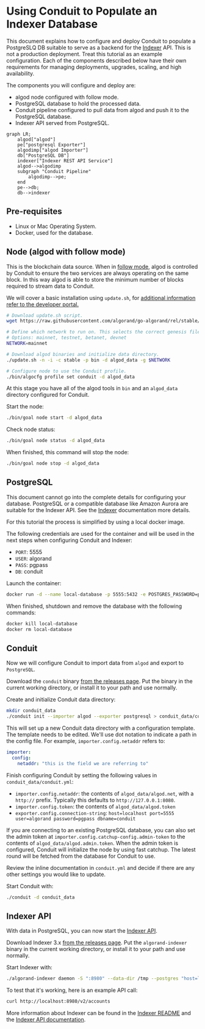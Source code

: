 # Using Conduit to Populate an Indexer Database

<!-- TODO: write a short readme that does this, but using a docker compose file -->

This document explains how to configure and deploy Conduit to populate a
PostgreSLQ DB suitable to serve as a backend for the [Indexer](https://github.com/algorand/indexer/) API.
This is not a production deployment. Treat this tutorial as an example configuration.
Each of the components described below have their own requirements for managing
deployments, upgrades, scaling, and high availability.

The components you will configure and deploy are:
* algod node configured with follow mode.
* PostgreSQL database to hold the processed data.
* Conduit pipeline configured to pull data from algod and push it to the PostgreSQL database.
* Indexer API served from PostgreSQL.

```mermaid
graph LR;
    algod["algod"]
    pe["postgresql Exporter"]
    algodimp["algod Importer"]
    db["PostgreSQL DB"]
    indexer["Indexer REST API Service"]
    algod-->algodimp
    subgraph "Conduit Pipeline"
        algodimp-->pe;
    end
    pe-->db;
    db-->indexer
```

## Pre-requisites

* Linux or Mac Operating System.
* Docker, used for the database.

## Node (algod with follow mode)

This is the blockchain data source. When in [follow mode](follow-mode-doc), algod is controlled by Conduit to ensure the two services are always operating on the same block. In this way algod is able to
store the minimum number of blocks required to stream data to Conduit.

We will cover a basic installation using `update.sh`, for [additional
information refer to the developer portal.](node-install-doc)

```bash
# Download update.sh script.
wget https://raw.githubusercontent.com/algorand/go-algorand/rel/stable/cmd/updater/update.sh

# Define which network to run on. This selects the correct genesis file.
# Options: mainnet, testnet, betanet, devnet
NETWORK=mainnet

# Download algod binaries and initialize data directory.
./update.sh -n -i -c stable -p bin -d algod_data -g $NETWORK

# Configure node to use the Conduit profile.
./bin/algocfg profile set conduit -d algod_data
```

At this stage you have all of the algod tools in `bin` and an `algod_data`
directory configured for Conduit.

Start the node:
```bash
./bin/goal node start -d algod_data
```

Check node status:
```bash
./bin/goal node status -d algod_data
```

When finished, this command will stop the node:
```bash
./bin/goal node stop -d algod_data
```


## PostgreSQL

This document cannot go into the complete details for configuring your
database. PostgreSQL or a compatible database like Amazon Aurora are suitable
for the Indexer API. See the [Indexer](indexer-readme) documentation more details.

For this tutorial the process is simplified by using a local docker image.

The following credentials are used for the container and will be used in the next steps when configuring
Conduit and Indexer:
* `PORT`: 5555
* `USER`: algorand
* `PASS`: pgpass
* `DB`: conduit

Launch the container:
```bash
docker run -d --name local-database -p 5555:5432 -e POSTGRES_PASSWORD=pgpass -e POSTGRES_USER=algorand -e POSTGRES_DB=conduit postgres
```

When finished, shutdown and remove the database with the following commands:
```bash
docker kill local-database
docker rm local-database
```

## Conduit

Now we will configure Conduit to import data from `algod` and export to `PostgreSQL`.

Download the `conduit` binary [from the releases page](conduit-release). Put
the binary in the current working directory, or install it to your path and use
normally.

Create and initialize Conduit data directory:
```bash
mkdir conduit_data
./conduit init --importer algod --exporter postgresql > conduit_data/conduit.yml
```

This will set up a new Conduit data directory with a configuration template.
The template needs to be edited. We'll use dot notation to indicate a path in the config file. For example,
`importer.config.netaddr` refers to:
```yaml
importer:
  config:
    netaddr: "this is the field we are referring to"
```

Finish configuring Conduit by setting the following values in `conduit_data/conduit.yml`:
* `importer.config.netaddr`: the contents of `algod_data/algod.net`, with a `http://` prefix. Typically this defaults to `http://127.0.0.1:8080`.
* `importer.config.token`: the contents of `algod_data/algod.token`
* `exporter.config.connection-string`: `host=localhost port=5555 user=algorand password=pgpass dbname=conduit`

If you are connecting to an existing PostgreSQL database, you can also set
the admin token at `importer.config.catchup-config.admin-token` to the contents of `algod_data/algod.admin.token`.
When the admin token is configured, Conduit will initialize the node by using fast catchup.
The latest round will be fetched from the database for Conduit to use.

Review the inline documentation in `conduit.yml` and decide if there are any
other settings you would like to update.

Start Conduit with:
```bash
./conduit -d conduit_data
```

## Indexer API

With data in PostgreSQL, you can now start the [Indexer API](indexer-read-only).

Download Indexer 3.x [from the releases page](indexer-release). Put
the `algorand-indexer` binary in the current working directory, or install it to your path and use
normally.

Start Indexer with:
```bash
./algorand-indexer daemon -S ":8980" --data-dir /tmp --postgres "host=localhost port=5555 user=algorand password=pgpass dbname=conduit"
```

To test that it's working, here is an example API call:
```bash
curl http://localhost:8980/v2/accounts
```

More information about Indexer can be found in the [Indexer README](indexer-readme) and the [Indexer API documentation](indexer-rest-api).

[follow-mode-doc]: https://github.com/algorand/go-algorand/blob/master/docs/follower_node.md
[node-install-doc]: https://developer.algorand.org/docs/run-a-node/setup/install/
[conduit-release]: https://github.com/algorand/conduit/releases
[indexer-readme]: https://github.com/algorand/indexer/#readme
[indexer-read-only]: https://github.com/algorand/indexer#read-only
[indexer-release]: https://github.com/algorand/indexer/releases
[indexer-rest-api]: https://developer.algorand.org/docs/rest-apis/indexer/
